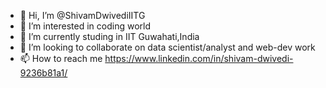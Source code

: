 - 👋 Hi, I’m @ShivamDwivediIITG
- 👀 I’m interested in coding world
- 🌱 I’m currently studing in  IIT Guwahati,India
- 💞️ I’m looking to collaborate on data scientist/analyst and web-dev work
- 📫 How to reach me https://www.linkedin.com/in/shivam-dwivedi-9236b81a1/

<!---
ShivamDwivediIITG/ShivamDwivediIITG is a ✨ special ✨ repository because its `README.md` (this file) appears on your GitHub profile.
You can click the Preview link to take a look at your changes.
--->
